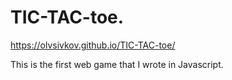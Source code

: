 # TIC-TAC-toe.

https://olvsivkov.github.io/TIC-TAC-toe/


This is the first web game that I wrote in Javascript.

